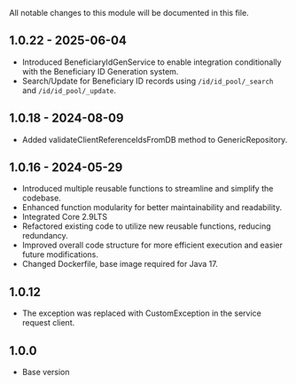 All notable changes to this module will be documented in this file.

## 1.0.22 - 2025-06-04
* Introduced BeneficiaryIdGenService to enable integration conditionally with the Beneficiary ID Generation system.
* Search/Update for Beneficiary ID records using `/id/id_pool/_search` and `/id/id_pool/_update`.

## 1.0.18 - 2024-08-09
- Added validateClientReferenceIdsFromDB method to GenericRepository.

## 1.0.16 - 2024-05-29
- Introduced multiple reusable functions to streamline and simplify the codebase.
- Enhanced function modularity for better maintainability and readability.
- Integrated Core 2.9LTS
- Refactored existing code to utilize new reusable functions, reducing redundancy.
- Improved overall code structure for more efficient execution and easier future modifications.
- Changed Dockerfile, base image required for Java 17.

## 1.0.12
- The exception was replaced with CustomException in the service request client.

  
## 1.0.0
- Base version
